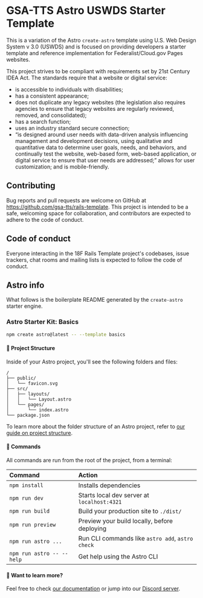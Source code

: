 # GSA-TTS Astro USWDS Starter Template

This is a variation of the Astro `create-astro` template using U.S. Web Design System v 3.0 (USWDS) and is focused on providing developers a starter template and reference implementation for Federalist/Cloud.gov Pages websites.

This project strives to be compliant with requirements set by 21st Century IDEA Act. The standards require that a website or digital service:

- is accessible to individuals with disabilities;
- has a consistent appearance;
- does not duplicate any legacy websites (the legislation also requires agencies to ensure that legacy websites are regularly reviewed, removed, and consolidated);
- has a search function;
- uses an industry standard secure connection;
- “is designed around user needs with data-driven analysis influencing management and development decisions, using qualitative and quantitative data to determine user goals, needs, and behaviors, and continually test the website, web-based form, web-based application, or digital service to ensure that user needs are addressed;”
allows for user customization; and
is mobile-friendly.

## Contributing
Bug reports and pull requests are welcome on GitHub at https://github.com/gsa-tts/rails-template. This project is intended to be a safe, welcoming space for collaboration, and contributors are expected to adhere to the code of conduct.

## Code of conduct
Everyone interacting in the 18F Rails Template project's codebases, issue trackers, chat rooms and mailing lists is expected to follow the code of conduct.

## Astro info

What follows is the boilerplate README generated by the `create-astro` starter engine.

### Astro Starter Kit: Basics

```sh
npm create astro@latest -- --template basics
```

#### 🚀 Project Structure

Inside of your Astro project, you'll see the following folders and files:

```text
/
├── public/
│   └── favicon.svg
├── src/
│   ├── layouts/
│   │   └── Layout.astro
│   └── pages/
│       └── index.astro
└── package.json
```

To learn more about the folder structure of an Astro project, refer to [our guide on project structure](https://docs.astro.build/en/basics/project-structure/).

#### 🧞 Commands

All commands are run from the root of the project, from a terminal:

| Command                   | Action                                           |
| :------------------------ | :----------------------------------------------- |
| `npm install`             | Installs dependencies                            |
| `npm run dev`             | Starts local dev server at `localhost:4321`      |
| `npm run build`           | Build your production site to `./dist/`          |
| `npm run preview`         | Preview your build locally, before deploying     |
| `npm run astro ...`       | Run CLI commands like `astro add`, `astro check` |
| `npm run astro -- --help` | Get help using the Astro CLI                     |

#### 👀 Want to learn more?

Feel free to check [our documentation](https://docs.astro.build) or jump into our [Discord server](https://astro.build/chat).
